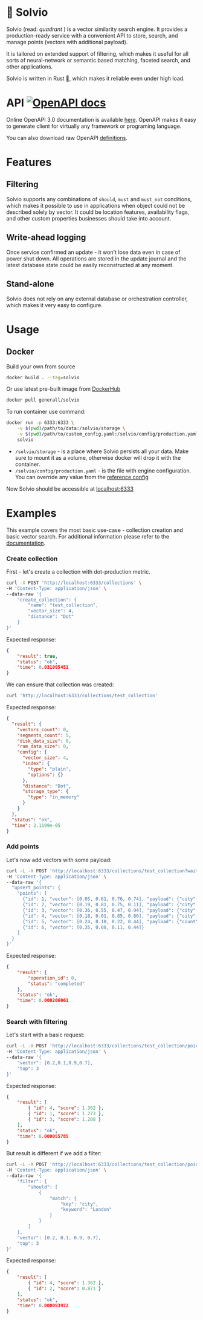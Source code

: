 # :black_square_button: Solvio

Solvio (read: _quadrant_ ) is a vector similarity search engine.
It provides a production-ready service with a convenient API to store, search, and manage points (vectors with additional payload).

It is tailored on extended support of filtering, which makes it useful for all sorts of neural-network or semantic based matching, faceted search, and other applications. 

Solvio is written in Rust :crab:, which makes it reliable even under high load.

# API [![OpenAPI docs](https://img.shields.io/badge/docs-OpenAP3.0-success)](https://solvio.github.io/solvio/redoc/index.html)

Online OpenAPI 3.0 documentation is available [here](https://solvio.github.io/solvio/redoc/index.html).
OpenAPI makes it easy to generate client for virtually any framework or programing language.

You can also download raw OpenAPI [definitions](openapi/openapi.yaml).

# Features

## Filtering

Solvio supports any combinations of `should`, `must` and `must_not` conditions,
which makes it possible to use in applications when object could not be described solely by vector.
It could be location features, availability flags, and other custom properties businesses should take into account.

## Write-ahead logging

Once service confirmed an update - it won't lose data even in case of power shut down. 
All operations are stored in the update journal and the latest database state could be easily reconstructed at any moment.

## Stand-alone

Solvio does not rely on any external database or orchestration controller, which makes it very easy to configure.

# Usage

## Docker

Build your own from source

```bash
docker build . --tag=solvio
```

Or use latest pre-built image from [DockerHub](https://hub.docker.com/r/generall/solvio)

```bash
docker pull generall/solvio
```

To run container use command:

```bash
docker run -p 6333:6333 \
    -v $(pwd)/path/to/data:/solvio/storage \
    -v $(pwd)/path/to/custom_config.yaml:/solvio/config/production.yaml \
    solvio
```

* `/solvio/storage` - is a place where Solvio persists all your data. 
Make sure to mount it as a volume, otherwise docker will drop it with the container. 
* `/solvio/config/production.yaml` - is the file with engine configuration. You can override any value from the [reference config](config/config.yaml) 

Now Solvio should be accessible at [localhost:6333](http://localhost:6333/)

# Examples

This example covers the most basic use-case - collection creation and basic vector search.
For additional information please refer to the [documentation](https://solvio.github.io/solvio/redoc/index.html).

### Create collection
First - let's create a collection with dot-production metric.
```bash
curl -X POST 'http://localhost:6333/collections' \
-H 'Content-Type: application/json' \
--data-raw '{
    "create_collection": {
        "name": "test_collection",
        "vector_size": 4,
        "distance": "Dot"
    }
}'
```

Expected response:
```json
{
    "result": true,
    "status": "ok",
    "time": 0.031095451
}
```


We can ensure that collection was created:
```bash
curl 'http://localhost:6333/collections/test_collection'
```

Expected response:

```json
{
  "result": {
    "vectors_count": 0,
    "segments_count": 5,
    "disk_data_size": 0,
    "ram_data_size": 0,
    "config": {
      "vector_size": 4,
      "index": {
        "type": "plain",
        "options": {}
      },
      "distance": "Dot",
      "storage_type": {
        "type": "in_memory"
      }
    }
  },
  "status": "ok",
  "time": 2.1199e-05
}
```


### Add points
Let's now add vectors with some payload:

```bash
curl -L -X POST 'http://localhost:6333/collections/test_collection?wait=true' \
-H 'Content-Type: application/json' \
--data-raw '{
  "upsert_points": {
    "points": [
      {"id": 1, "vector": [0.05, 0.61, 0.76, 0.74], "payload": {"city": {"type": "keyword", "value": "Berlin"}}},
      {"id": 2, "vector": [0.19, 0.81, 0.75, 0.11], "payload": {"city": {"type": "keyword", "value": ["Berlin", "London"] }}},
      {"id": 3, "vector": [0.36, 0.55, 0.47, 0.94], "payload": {"city": {"type": "keyword", "value": ["Berlin", "Moscow"] }}},
      {"id": 4, "vector": [0.18, 0.01, 0.85, 0.80], "payload": {"city": {"type": "keyword", "value": ["London", "Moscow"]}}},
      {"id": 5, "vector": [0.24, 0.18, 0.22, 0.44], "payload": {"count": {"type": "integer", "value": [0]}}},
      {"id": 6, "vector": [0.35, 0.08, 0.11, 0.44]}
    ]
  }
}'
```

Expected response:
```json
{
    "result": {
        "operation_id": 0,
        "status": "completed"
    },
    "status": "ok",
    "time": 0.000206061
}
```

### Search with filtering

Let's start with a basic request:

```bash
curl -L -X POST 'http://localhost:6333/collections/test_collection/points/search' \
-H 'Content-Type: application/json' \
--data-raw '{
    "vector": [0.2,0.1,0.9,0.7],
    "top": 3
}'
```

Expected response:

```json
{
    "result": [
        { "id": 4, "score": 1.362 },
        { "id": 1, "score": 1.273 },
        { "id": 3, "score": 1.208 }
    ],
    "status": "ok",
    "time": 0.000055785
}
```

But result is different if we add a filter:

```bash
curl -L -X POST 'http://localhost:6333/collections/test_collection/points/search' \
-H 'Content-Type: application/json' \
--data-raw '{
    "filter": {
        "should": [
            {
                "match": {
                    "key": "city",
                    "keyword": "London"
                }
            }
        ]
    },
    "vector": [0.2, 0.1, 0.9, 0.7],
    "top": 3
}'
```

Expected response:
```json
{
    "result": [
        { "id": 4, "score": 1.362 },
        { "id": 2, "score": 0.871 }
    ],
    "status": "ok",
    "time": 0.000093972
}
```
